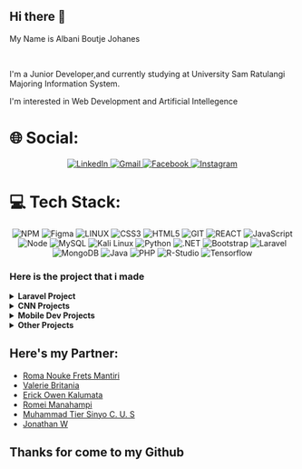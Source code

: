 <h2>Hi there 👋</h2>

<p>My Name is Albani Boutje Johanes</p>
<br>
<p>I'm a Junior Developer,and currently studying at University Sam Ratulangi Majoring Information System.  </p>
<p>I'm interested in Web Development and Artificial Intellegence</p>

# 🌐 Social:

<div align="center">
  <a href='https://www.linkedin.com/in/albani-johanes-822459279/'>
  <img src='https://img.shields.io/badge/-LinkedIn-%230077B5?style=for-the-badge&logo=linkedin&logoColor=white' alt='LinkedIn'/>
  </a>
  <a href='mailto:albanibjl@gmail.com'>
  <img src='https://img.shields.io/badge/-Gmail-%23333?style=for-the-badge&logo=gmail&logoColor=white' alt='Gmail'/>
  </a>
  <a href='https://web.facebook.com/albani.bjl.5'>
    <img src='https://img.shields.io/badge/Facebook-1877F2?style=for-the-badge&logo=facebook&logoColor=white' alt='Facebook'>
  </a>
  <a href='https://www.instagram.com/albaniboutje'>
    <img src='https://img.shields.io/badge/Instagram-E4405F?style=for-the-badge&logo=instagram&logoColor=white' alt='Instagram'>
  </a>
</div>

# 💻 Tech Stack:

<div align="center">
  <img src='https://img.shields.io/badge/NPM-%23000000.svg?style=for-the-badge&logo=npm&logoColor=white' alt='NPM'>
  <img src='https://img.shields.io/badge/figma-%23F24E1E.svg?style=for-the-badge&logo=figma&logoColor=white' alt='Figma'>
  <img src='https://img.shields.io/badge/Linux-FCC624?style=for-the-badge&logo=linux&logoColor=black' alt='LINUX'>
  <img src='https://img.shields.io/badge/css3-%231572B6.svg?style=for-the-badge&logo=css3&logoColor=white' alt='CSS3'>
  <img src='https://img.shields.io/badge/html5-%23E34F26.svg?style=for-the-badge&logo=html5&logoColor=white' alt='HTML5'>
  <img src='https://img.shields.io/badge/GIT-E44C30?style=for-the-badge&logo=git&logoColor=white' alt='GIT'>
  <img src='https://img.shields.io/badge/React-002160?style=for-the-badge&logo=react&logoColor=61DAFB' alt='REACT'>
  <img src='https://img.shields.io/badge/JavaScript-F7DF1E?style=for-the-badge&logo=javascript&logoColor=black' alt='JavaScript'>
  <img src='https://img.shields.io/badge/Node.js-43853D?style=for-the-badge&logo=node.js&logoColor=white' alt='Node'>
  <img src='https://img.shields.io/badge/MySQL-005C84?style=for-the-badge&logo=mysql&logoColor=white' alt='MySQL'>
  <img src='https://img.shields.io/badge/Kali_Linux-557C94?style=for-the-badge&logo=kali-linux&logoColor=white' alt='Kali Linux'>
  <img src='https://img.shields.io/badge/Python-3776AB?style=for-the-badge&logo=python&logoColor=white' alt='Python'>
  <img src='https://img.shields.io/badge/.NET-5C2D91?style=for-the-badge&logo=.net&logoColor=white' alt='.NET'>
  <img src='https://img.shields.io/badge/Bootstrap-563D7C?style=for-the-badge&logo=bootstrap&logoColor=white' alt='Bootstrap'>
  <img src='https://img.shields.io/badge/Laravel-FF2D20?style=for-the-badge&logo=laravel&logoColor=white' alt='Laravel'>
  <img src='https://img.shields.io/badge/MongoDB-4EA94B?style=for-the-badge&logo=mongodb&logoColor=white' alt='MongoDB'>
  <img src='https://img.shields.io/badge/Java-ED8B00?style=for-the-badge&logo=openjdk&logoColor=white' alt='Java'>
  <img src='https://img.shields.io/badge/PHP-777BB4?style=for-the-badge&logo=php&logoColor=white' alt='PHP'>
  <img src='https://img.shields.io/badge/R-276DC3?style=for-the-badge&logo=r&logoColor=white' alt='R-Studio'>
  <img src='https://img.shields.io/badge/TensorFlow-FF6F00?style=for-the-badge&logo=tensorflow&logoColor=white' alt='Tensorflow'>
</div>

<h3>Here is the project that i made</h3>
<details>	
  <br />
  <summary><b>Laravel Project</b></summary>
  	<ul>
      <li><a href="https://github.com/albanijohanes/crud-laravel">Crud-laravel</a></li>
      <li><a href="https://github.com/albanijohanes/laravel-react-api-crud">Crud laravel with front-end react and API</a></li>
      <li><a href="https://github.com/albanijohanes/project_gemastik">Porter Application featuring Roma Mantiri as Team Leader</a><span> The web: touleos.great-site.net</span></li>
      <li><a href="https://github.com/albanijohanes/riversky-laravel">Riversky as Information Application use laravel</a></li>
  	</ul>	
</details>

<details>
  <summary><b>CNN Projects</b></summary>
    <ul>
      <li><a href="https://github.com/albanijohanes/Identification-Banana">Identification Banana Using CNN</a></li>
      <li><a href="https://github.com/romanouke/Identifikasi-Suara-Burung-Weris">Identification of the Weris Bird Song using CNN and Mel-Frequency Cepstral Coefficients featuring Roma Mantiri as Team Leader</a></li>
    </ul>
</details>
<details>
  <summary><b>Mobile Dev Projects</b></summary>
    <ul>
      <li><a href="https://github.com/romanouke/BroCAF-Apps">BroCAF Application featuring Roma Mantiri as the Scrum Master</a></li>
    </ul>
</details>
<details>
  <summary><b>Other Projects</b></summary>
    <ul>
      <li><a href="https://github.com/albanijohanes/Arduino-Card-Detector">Card Detector Using Arduino as Door Security</a></li>
      <li><a href="https://github.com/albanijohanes/Riversky">PHP Native for web Riversky</a></li>
      <li><a href="https://github.com/albanijohanes/MVC_Sederhana">Project Simple MVC</a></li>
      <li><a href="https://github.com/albanijohanes/ProjectAutomataNFA">NFA Checker</a><span> The web: albani.epizy.com</span></li>
      <li><a href="https://github.com/albanijohanes/UAS-Programming">Project Final for Programming Semester 1</a></li>
      <li><a href="https://github.com/albanijohanes/Clock-Digital-Tkinter">Make a Clock Digital GUI using Python TKinter</a></li>
      <li><a href="https://github.com/albanijohanes/Sorting-Python">Make a InsertionSort and BubbleSort</a></li>
      <li><a href="https://github.com/albanijohanes/Calculator-Python-Tkinter">Make a Calculator GUI using Python TKinter</a></li>
    </ul>
</details>


<h2>Here's my Partner: </h2>
<ul>
  <li>
    <a href='https://github.com/romanouke'>
      Roma Nouke Frets Mantiri
    </a>
  </li>
  <li>
    <a href='https://github.com/vaylerie'>
      Valerie Britania
    </a>
  </li>
  <li>
    <a href='https://github.com/Latabuzz'>
      Erick Owen Kalumata
    </a>
  </li>
  <li>
    <a href='https://github.com/romeiaAlexander'>
      Romei Manahampi
    </a>
  </li>
  <li>
    <a href='https://github.com/Stalker-moment'>
      Muhammad Tier Sinyo C. U. S
    </a>
  </li>
  <li>
    <a href='https://github.com/joydozer'>
      Jonathan W
    </a>
  </li>
</ul>

<h2>Thanks for come to my Github</h2>


